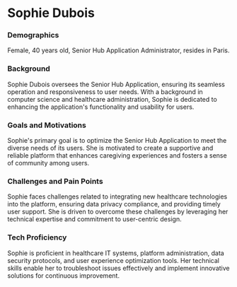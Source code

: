 # Sophie Dubois

### Demographics

Female, 40 years old, Senior Hub Application Administrator, resides in Paris.

### Background

Sophie Dubois oversees the Senior Hub Application, ensuring its seamless operation and responsiveness
to user needs. With a background in computer science and healthcare administration, Sophie is dedicated to enhancing
the application's functionality and usability for users.

### Goals and Motivations

Sophie's primary goal is to optimize the Senior Hub Application to meet the diverse needs
of its users. She is motivated to create a supportive and reliable platform that enhances caregiving experiences and
fosters a sense of community among users.

### Challenges and Pain Points

Sophie faces challenges related to integrating new healthcare technologies into the
platform, ensuring data privacy compliance, and providing timely user support. She is driven to overcome these
challenges by leveraging her technical expertise and commitment to user-centric design.

### Tech Proficiency

Sophie is proficient in healthcare IT systems, platform administration, data security protocols,
and user experience optimization tools. Her technical skills enable her to troubleshoot issues effectively and
implement innovative solutions for continuous improvement.
